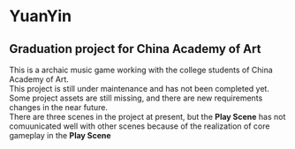 # YuanYin
## Graduation project for China Academy of Art
This is a archaic music game working with the college students of China Academy of Art.  
This project is still under maintenance and has not been completed yet.  
Some project assets are still missing, and there are new requirements changes in the near future.  
There are three scenes in the project at present, but the **Play Scene** has not comuunicated well with other scenes because of the realization of core gameplay in the **Play Scene**
